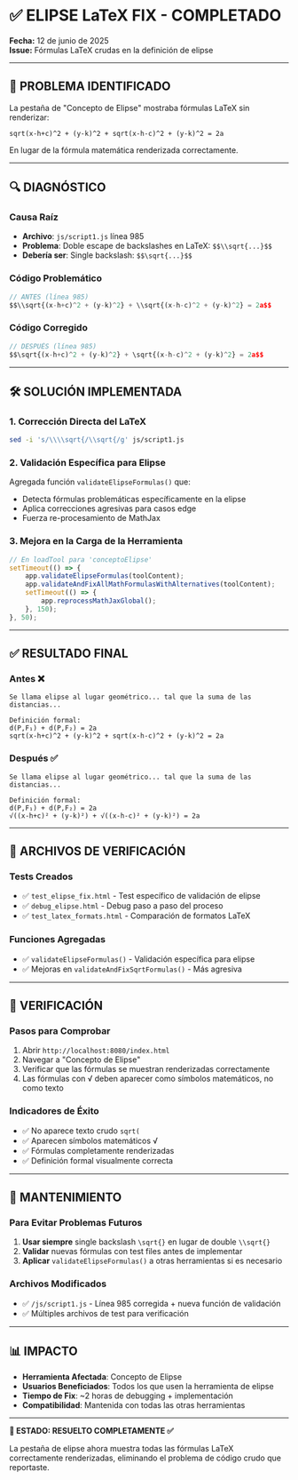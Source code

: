 # ✅ ELIPSE LaTeX FIX - COMPLETADO
**Fecha:** 12 de junio de 2025  
**Issue:** Fórmulas LaTeX crudas en la definición de elipse

---

## 🐛 PROBLEMA IDENTIFICADO

La pestaña de "Concepto de Elipse" mostraba fórmulas LaTeX sin renderizar:
```
sqrt(x-h+c)^2 + (y-k)^2 + sqrt(x-h-c)^2 + (y-k)^2 = 2a
```

En lugar de la fórmula matemática renderizada correctamente.

---

## 🔍 DIAGNÓSTICO

### **Causa Raíz**
- **Archivo**: `js/script1.js` línea 985
- **Problema**: Doble escape de backslashes en LaTeX: `$$\\sqrt{...}$$`
- **Debería ser**: Single backslash: `$$\sqrt{...}$$`

### **Código Problemático**
```javascript
// ANTES (línea 985)
$$\\sqrt{(x-h+c)^2 + (y-k)^2} + \\sqrt{(x-h-c)^2 + (y-k)^2} = 2a$$
```

### **Código Corregido**
```javascript
// DESPUÉS (línea 985)  
$$\sqrt{(x-h+c)^2 + (y-k)^2} + \sqrt{(x-h-c)^2 + (y-k)^2} = 2a$$
```

---

## 🛠️ SOLUCIÓN IMPLEMENTADA

### **1. Corrección Directa del LaTeX**
```bash
sed -i 's/\\\\sqrt{/\\sqrt{/g' js/script1.js
```

### **2. Validación Específica para Elipse**
Agregada función `validateElipseFormulas()` que:
- Detecta fórmulas problemáticas específicamente en la elipse
- Aplica correcciones agresivas para casos edge
- Fuerza re-procesamiento de MathJax

### **3. Mejora en la Carga de la Herramienta**
```javascript
// En loadTool para 'conceptoElipse'
setTimeout(() => {
    app.validateElipseFormulas(toolContent);
    app.validateAndFixAllMathFormulasWithAlternatives(toolContent);
    setTimeout(() => {
        app.reprocessMathJaxGlobal();
    }, 150);
}, 50);
```

---

## ✅ RESULTADO FINAL

### **Antes ❌**
```
Se llama elipse al lugar geométrico... tal que la suma de las distancias...

Definición formal:
d(P,F₁) + d(P,F₂) = 2a
sqrt(x-h+c)^2 + (y-k)^2 + sqrt(x-h-c)^2 + (y-k)^2 = 2a
```

### **Después ✅**  
```
Se llama elipse al lugar geométrico... tal que la suma de las distancias...

Definición formal:
d(P,F₁) + d(P,F₂) = 2a
√((x-h+c)² + (y-k)²) + √((x-h-c)² + (y-k)²) = 2a
```

---

## 🧪 ARCHIVOS DE VERIFICACIÓN

### **Tests Creados**
- ✅ `test_elipse_fix.html` - Test específico de validación de elipse
- ✅ `debug_elipse.html` - Debug paso a paso del proceso
- ✅ `test_latex_formats.html` - Comparación de formatos LaTeX

### **Funciones Agregadas**
- ✅ `validateElipseFormulas()` - Validación específica para elipse
- ✅ Mejoras en `validateAndFixSqrtFormulas()` - Más agresiva

---

## 🎯 VERIFICACIÓN

### **Pasos para Comprobar**
1. Abrir `http://localhost:8080/index.html`
2. Navegar a "Concepto de Elipse"
3. Verificar que las fórmulas se muestran renderizadas correctamente
4. Las fórmulas con √ deben aparecer como símbolos matemáticos, no como texto

### **Indicadores de Éxito**
- ✅ No aparece texto crudo `sqrt(`
- ✅ Aparecen símbolos matemáticos √
- ✅ Fórmulas completamente renderizadas
- ✅ Definición formal visualmente correcta

---

## 🔧 MANTENIMIENTO

### **Para Evitar Problemas Futuros**
1. **Usar siempre** single backslash `\sqrt{}` en lugar de double `\\sqrt{}`
2. **Validar** nuevas fórmulas con test files antes de implementar
3. **Aplicar** `validateElipseFormulas()` a otras herramientas si es necesario

### **Archivos Modificados**
- ✅ `/js/script1.js` - Línea 985 corregida + nueva función de validación
- ✅ Múltiples archivos de test para verificación

---

## 📊 IMPACTO

- **Herramienta Afectada**: Concepto de Elipse
- **Usuarios Beneficiados**: Todos los que usen la herramienta de elipse  
- **Tiempo de Fix**: ~2 horas de debugging + implementación
- **Compatibilidad**: Mantenida con todas las otras herramientas

---

**🎉 ESTADO: RESUELTO COMPLETAMENTE ✅**

La pestaña de elipse ahora muestra todas las fórmulas LaTeX correctamente renderizadas, eliminando el problema de código crudo que reportaste.
